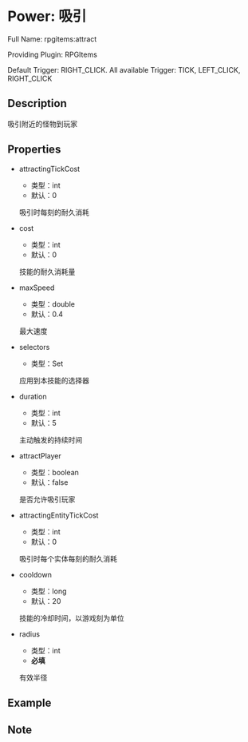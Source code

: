 # Power: 吸引

<!-- 本文件是通过游戏内 `/rpgitem gen-wiki` 命令生成的。 -->
<!-- 请只在对应的 "beginCustomXXXX" 与 "endCustomXXXX" 间编辑。  -->
<!-- 如果您想修改技能或其属性的描述， -->
<!-- 请修改 "resources/lang/zh_CN.yml" 中对应的项。 -->

Full Name: rpgitems:attract

Providing Plugin: RPGItems

Default Trigger: RIGHT_CLICK. All available Trigger: TICK, LEFT_CLICK, RIGHT_CLICK


<!-- beginCustomHeader -->
<!-- endCustomHeader -->

## Description

吸引附近的怪物到玩家
<!-- beginCustomDescription -->
<!-- endCustomDescription -->

## Properties

* attractingTickCost

  * 类型：int
  * 默认：0

  吸引时每刻的耐久消耗

* cost

  * 类型：int
  * 默认：0

  技能的耐久消耗量

* maxSpeed

  * 类型：double
  * 默认：0.4

  最大速度

* selectors

  * 类型：Set<String>

  应用到本技能的选择器

* duration

  * 类型：int
  * 默认：5

  主动触发的持续时间

* attractPlayer

  * 类型：boolean
  * 默认：false

  是否允许吸引玩家

* attractingEntityTickCost

  * 类型：int
  * 默认：0

  吸引时每个实体每刻的耐久消耗

* cooldown

  * 类型：long
  * 默认：20

  技能的冷却时间，以游戏刻为单位

* radius

  * 类型：int
  * **必填**

  有效半径


<!-- beginCustomProperties -->
<!-- endCustomProperties -->

## Example

<!-- beginCustomExample -->
<!-- endCustomExample -->

## Note

<!-- beginCustomNote -->
<!-- endCustomNote -->